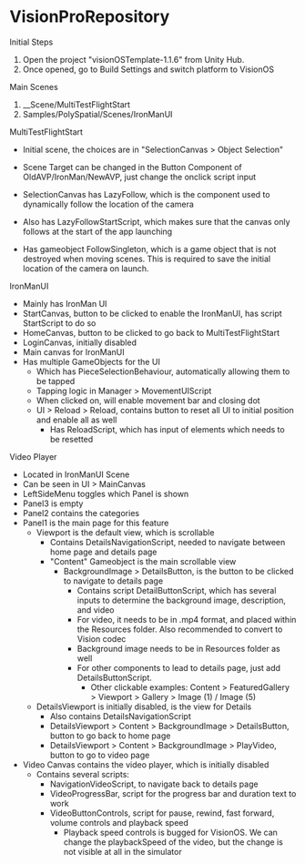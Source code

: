 # VisionProRepository

Initial Steps
1. Open the project "visionOSTemplate-1.1.6" from Unity Hub.
2. Once opened, go to Build Settings and switch platform to VisionOS

Main Scenes
1. __Scene/MultiTestFlightStart
2. Samples/PolySpatial/Scenes/IronManUI

MultiTestFlightStart
- Initial scene, the choices are in "SelectionCanvas > Object Selection"
- Scene Target can be changed in the Button Component of OldAVP/IronMan/NewAVP, just change the onclick script input

- SelectionCanvas has LazyFollow, which is the component used to dynamically follow the location of the camera
- Also has LazyFollowStartScript, which makes sure that the canvas only follows at the start of the app launching

- Has gameobject FollowSingleton, which is a game object that is not destroyed when moving scenes. This is required to save the initial location of the camera on launch.

IronManUI
- Mainly has IronMan UI
- StartCanvas, button to be clicked to enable the IronManUI, has script StartScript to do so
- HomeCanvas, button to be clicked to go back to MultiTestFlightStart
- LoginCanvas, initially disabled
 - Main canvas for IronManUI
 - Has multiple GameObjects for the UI
   - Which has PieceSelectionBehaviour, automatically allowing them to be tapped
   - Tapping logic in Manager > MovementUIScript
   - When clicked on, will enable movement bar and closing dot
   - UI > Reload > Reload, contains button to reset all UI to initial position and enable all as well
     - Has ReloadScript, which has input of elements which needs to be resetted
    
Video Player
- Located in IronManUI Scene
- Can be seen in UI > MainCanvas
- LeftSideMenu toggles which Panel is shown
- Panel3 is empty
- Panel2 contains the categories
- Panel1 is the main page for this feature
  - Viewport is the default view, which is scrollable
    - Contains DetailsNavigationScript, needed to navigate between home page and details page
    - "Content" Gameobject is the main scrollable view
      - BackgroundImage > DetailsButton, is the button to be clicked to navigate to details page
        - Contains script DetailButtonScript, which has several inputs to determine the background image, description, and video
        - For video, it needs to be in .mp4 format, and placed within the Resources folder. Also recommended to convert to Vision codec
        - Background image needs to be in Resources folder as well
        - For other components to lead to details page, just add DetailsButtonScript.
          - Other clickable examples: Content > FeaturedGallery > Viewport > Gallery > Image (1) / Image (5)
  - DetailsViewport is initially disabled, is the view for Details
    - Also contains DetailsNavigationScript
    - DetailsViewport > Content > BackgroundImage > DetailsButton, button to go back to home page
    - DetailsViewport > Content > BackgroundImage > PlayVideo, button to go to video page
- Video Canvas contains the video player, which is initially disabled
  - Contains several scripts:
    - NavigationVideoScript, to navigate back to details page
    - VideoProgressBar, script for the progress bar and duration text to work
    - VideoButtonControls, script for pause, rewind, fast forward, volume controls and playback speed
      - Playback speed controls is bugged for VisionOS. We can change the playbackSpeed of the video, but the change is not visible at all in the simulator
     
         
  
